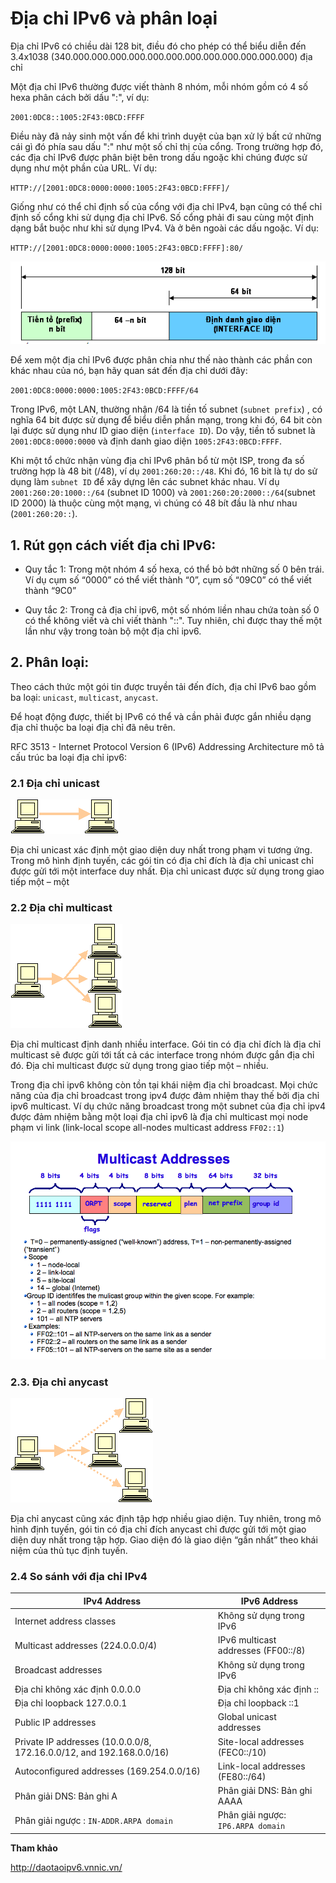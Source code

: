 # Địa chỉ IPv6 và phân loại

Địa chỉ IPv6 có chiều dài 128 bit, điều đó cho phép có thể biểu diễn đến 3.4x1038 (340.000.000.000.000.000.000.000.000.000.000.000.000) địa chỉ

Một địa chỉ IPv6 thường được viết thành 8 nhóm, mỗi nhóm gồm có 4 số hexa phân cách bởi dấu ":", ví dụ:

`2001:0DC8::1005:2F43:0BCD:FFFF`

Điều này đã nảy sinh một vấn để khi trình duyệt của bạn xử lý bất cứ những cái gì đó phía sau dấu ":" như một số chỉ thị của cổng. Trong trường hợp đó, các địa chỉ IPv6 được phân biệt bên trong dấu ngoặc khi chúng được sử dụng như một phần của URL. Ví dụ:

`HTTP://[2001:0DC8:0000:0000:1005:2F43:0BCD:FFFF]/`

Giống như có thể chỉ định số của cổng với địa chỉ IPv4, bạn cũng có thể chỉ định số cổng khi sử dụng địa chỉ IPv6. Số cổng phải đi sau cùng một định dạng bắt buộc như khi sử dụng IPv4. Và ở bên ngoài các dấu ngoặc. Ví dụ:

`HTTP://[2001:0DC8:0000:0000:1005:2F43:0BCD:FFFF]:80/`


![](../images/img0.png)

Để xem một địa chỉ IPv6 được phân chia như thế nào thành các phần con khác nhau của nó, bạn hãy quan sát đến địa chỉ dưới đây: 

`2001:0DC8:0000:0000:1005:2F43:0BCD:FFFF/64`

Trong IPv6, một LAN, thường nhận /64 là tiền tố subnet (`subnet prefix`) , có nghĩa 64 bit được sử dụng để biểu diễn phần mạng, trong khi đó, 64 bit còn lại được sử dụng như ID giao diện (`interface ID`). 
Do vậy, tiền tố subnet là `2001:0DC8:0000:0000` và định danh giao diện `1005:2F43:0BCD:FFFF`. 

Khi một tổ chức nhận vùng địa chỉ IPv6 phân bổ từ một ISP, trong đa số trường hợp là 48 bit (/48), ví dụ `2001:260:20::/48`. Khi đó, 16 bit là tự do sử dụng làm `subnet ID` để xây dựng lên các subnet khác nhau. Ví dụ `2001:260:20:1000::/64` (subnet ID 1000) và `2001:260:20:2000::/64`(subnet ID 2000) là thuộc cùng một mạng, vì chúng có 48 bít đầu là như nhau (`2001:260:20::`).


## 1. Rút gọn cách viết địa chỉ IPv6:

- Quy tắc 1: Trong một nhóm 4 số hexa, có thể bỏ bớt những số 0 bên trái. Ví dụ cụm số “0000” có thể viết thành “0”, cụm số “09C0” có thể viết thành “9C0”

- Quy tắc 2: Trong cả địa chỉ ipv6, một số nhóm liền nhau chứa toàn số 0 có thể không viết và chỉ viết thành "::". Tuy nhiên, chỉ được thay thế một lần như vậy trong toàn bộ một địa chỉ ipv6.

## 2. Phân loại:

Theo cách thức một gói tin được truyền tải đến đích, địa chỉ IPv6 bao gồm ba loại: `unicast`, `multicast`, `anycast`. 

Để hoạt động được, thiết bị IPv6 có thể và cần phải được gắn nhiều dạng địa chỉ thuộc ba loại địa chỉ đã nêu trên.

RFC 3513 - Internet Protocol Version 6 (IPv6) Addressing Architecture mô tả cấu trúc ba loại địa chỉ ipv6:

### 2.1 Địa chỉ unicast

![](../images/image001.gif)

Địa chỉ unicast xác định một giao diện duy nhất trong phạm vi tương ứng. Trong mô hình định tuyến, các gói tin có địa chỉ đích là địa chỉ unicast chỉ được gửi tới một interface duy nhất.  Địa chỉ unicast được sử dụng trong giao tiếp một – một

### 2.2 Địa chỉ multicast

![](../images/image002.gif)

Địa chỉ multicast định danh nhiều interface. Gói tin có địa chỉ đích là địa chỉ multicast sẽ được gửi tới tất cả các interface trong nhóm được gắn địa chỉ đó. Địa chỉ multicast được sử dụng trong giao tiếp một – nhiều.

Trong địa chỉ ipv6 không còn tồn tại khái niệm địa chỉ broadcast. Mọi chức năng của địa chỉ broadcast trong ipv4 được đảm nhiệm thay thế bởi địa chỉ ipv6 multicast. Ví dụ chức năng broadcast trong một subnet của địa chỉ ipv4 được đảm nhiệm bằng một loại địa chỉ ipv6 là địa chỉ multicast mọi node phạm vi link (link-local scope all-nodes multicast address `FF02::1`)

![](../images/multicast.png)

### 2.3. Địa chỉ anycast

![](../images/image005.gif)

Địa chỉ anycast cũng xác định tập hợp nhiều giao diện. Tuy nhiên, trong mô hình định tuyến, gói tin có địa chỉ đích anycast chỉ được gửi tới một giao diện duy nhất trong tập hợp. Giao diện đó là giao diện “gần nhất” theo khái niệm của thủ tục định tuyến.

### 2.4 So sánh với địa chỉ IPv4

|IPv4 Address|	IPv6 Address|
|---|---|
|Internet address classes|Không sử dụng trong IPv6|
|Multicast addresses (224.0.0.0/4)|	IPv6 multicast addresses (FF00::/8)|
|Broadcast addresses	|Không sử dụng trong IPv6|
|Địa chỉ không xác định 0.0.0.0	|Địa chỉ không xác định ::|
|Địa chỉ loopback  127.0.0.1|	Địa chỉ loopback ::1|
|Public IP addresses	|Global unicast addresses|
|Private IP addresses (10.0.0.0/8, 172.16.0.0/12, and 192.168.0.0/16)	|Site-local addresses (FEC0::/10)|
|Autoconfigured addresses (169.254.0.0/16)|	Link-local addresses (FE80::/64)|
|Phân giải DNS: Bản ghi A	|Phân giải DNS: Bản ghi AAAA|
|Phân giải ngược : `IN-ADDR.ARPA domain`|	Phân giải ngược: `IP6.ARPA domain`|

**Tham khảo**

http://daotaoipv6.vnnic.vn/